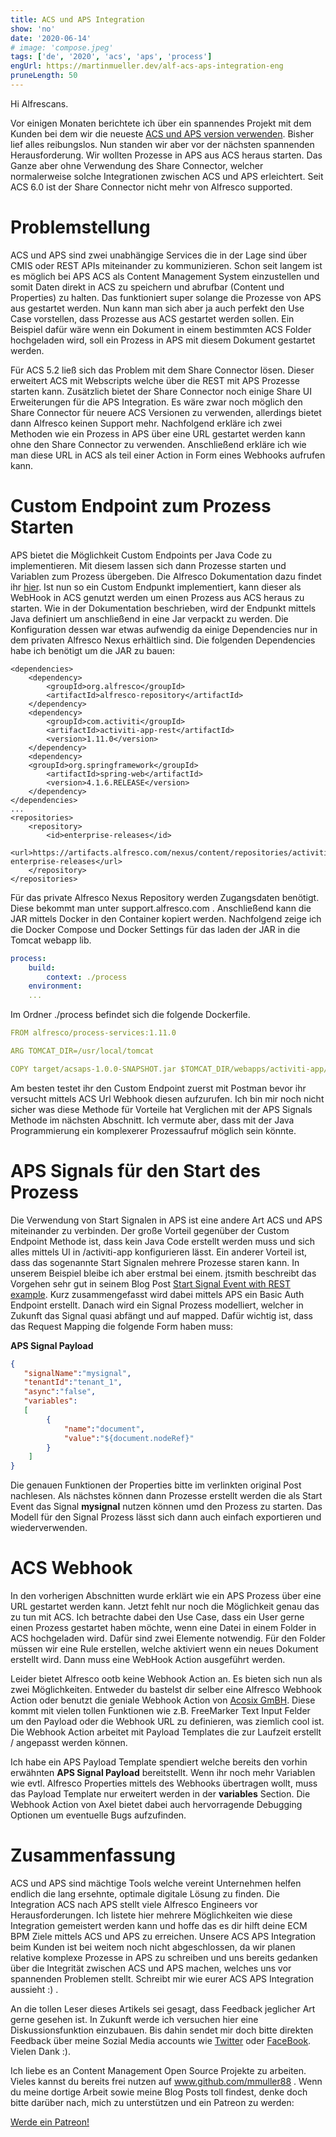 ```yaml
---
title: ACS und APS Integration
show: 'no'
date: '2020-06-14'
# image: 'compose.jpeg'
tags: ['de', '2020', 'acs', 'aps', 'process']
engUrl: https://martinmueller.dev/alf-acs-aps-integration-eng
pruneLength: 50
---
```


Hi Alfrescans.

Vor einigen Monaten berichtete ich über ein spannendes Projekt mit dem Kunden bei dem wir die neueste [ACS und APS version verwenden](https://martinmueller.dev/alf-acs-aps-integration). Bisher lief alles reibungslos. Nun standen wir aber vor der nächsten spannenden Herausforderung. Wir wollten Prozesse in APS aus ACS heraus starten. Das Ganze aber ohne Verwendung des Share Connector, welcher normalerweise solche Integrationen zwischen ACS und APS erleichtert. Seit ACS 6.0 ist der Share Connector nicht mehr von Alfresco supported.

# Problemstellung
ACS und APS sind zwei unabhängige Services die in der Lage sind über CMIS oder REST APIs miteinander zu kommunizieren. Schon seit langem ist es möglich bei APS ACS als Content Management System einzustellen und somit Daten direkt in ACS zu speichern und abrufbar (Content und Properties) zu halten. Das funktioniert super solange die Prozesse von APS aus gestartet werden. Nun kann man sich aber ja auch perfekt den Use Case vorstellen, dass Prozesse aus ACS gestartet werden sollen. Ein Beispiel dafür wäre wenn ein Dokument in einem bestimmten ACS Folder hochgeladen wird, soll ein Prozess in APS mit diesem Dokument gestartet werden.

Für ACS 5.2 ließ sich das Problem mit dem Share Connector lösen. Dieser erweitert ACS mit Webscripts welche über die REST mit APS Prozesse starten kann. Zusätzlich bietet der Share Connector noch einige Share UI Erweiterungen für die APS Integration. Es wäre zwar noch möglich den Share Connector für neuere ACS Versionen zu verwenden, allerdings bietet dann Alfresco keinen Support mehr. Nachfolgend erkläre ich zwei Methoden wie ein Prozess in APS über eine URL gestartet werden kann ohne den Share Connector zu verwenden. Anschließend erkläre ich wie man diese URL in ACS als teil einer Action in Form eines Webhooks aufrufen kann.

# Custom Endpoint zum Prozess Starten
APS bietet die Möglichkeit Custom Endpoints per Java Code zu implementieren. Mit diesem lassen sich dann Prozesse starten und Variablen zum Prozess übergeben. Die Alfresco Dokumentation dazu findet ihr [hier](https://docs.alfresco.com/process-services1.11/topics/custom_rest_endpoints.html). Ist nun so ein Custom Endpunkt implementiert, kann dieser als WebHook in ACS genutzt werden um einen Prozess aus ACS heraus zu starten. Wie in der Dokumentation beschrieben, wird der Endpunkt mittels Java definiert um anschließend in eine Jar verpackt zu werden. Die Konfiguration dessen war etwas aufwendig da einige Dependencies nur in dem privaten Alfresco Nexus erhältlich sind. Die folgenden Dependencies habe ich benötigt um die JAR zu bauen:

```MAVEN
<dependencies>
    <dependency>
        <groupId>org.alfresco</groupId>
        <artifactId>alfresco-repository</artifactId>
    </dependency>
    <dependency>
        <groupId>com.activiti</groupId>
        <artifactId>activiti-app-rest</artifactId>
        <version>1.11.0</version>
    </dependency>
    <dependency>
    <groupId>org.springframework</groupId>
        <artifactId>spring-web</artifactId>
        <version>4.1.6.RELEASE</version>
    </dependency>
</dependencies>
...
<repositories>
    <repository>
        <id>enterprise-releases</id>
        <url>https://artifacts.alfresco.com/nexus/content/repositories/activiti-enterprise-releases</url>
    </repository>
</repositories>
```

Für das private Alfresco Nexus Repository werden Zugangsdaten benötigt. Diese bekommt man unter support.alfresco.com . Anschließend kann die JAR mittels Docker in den Container kopiert werden. Nachfolgend zeige ich die Docker Compose und Docker Settings für das laden der JAR in die Tomcat webapp lib.

```YAML
process:
    build:
        context: ./process
    environment:
    ...
```

Im Ordner ./process befindet sich die folgende Dockerfile.

```YAML
FROM alfresco/process-services:1.11.0

ARG TOMCAT_DIR=/usr/local/tomcat

COPY target/acsaps-1.0.0-SNAPSHOT.jar $TOMCAT_DIR/webapps/activiti-app/WEB-INF/lib
```

Am besten testet ihr den Custom Endpoint zuerst mit Postman bevor ihr versucht mittels ACS Url Webhook diesen aufzurufen. Ich bin mir noch nicht sicher was diese Methode für Vorteile hat Verglichen mit der APS Signals Methode im nächsten Abschnitt. Ich vermute aber, dass mit der Java Programmierung ein komplexerer Prozessaufruf möglich sein könnte.

# APS Signals für den Start des Prozess
Die Verwendung von Start Signalen in APS ist eine andere Art ACS und APS miteinander zu verbinden. Der große Vorteil gegenüber der Custom Endpoint Methode ist, dass kein Java Code erstellt werden muss und sich alles mittels UI in /activiti-app konfigurieren lässt. Ein anderer Vorteil ist, dass das sogenannte Start Signalen mehrere Prozesse staren kann. In unserem Beispiel bleibe ich aber erstmal bei einem. jtsmith beschreibt das Vorgehen sehr gut in seinem Blog Post [Start Signal Event with REST example](https://hub.alfresco.com/t5/alfresco-process-services/using-rest-call-with-a-start-signal-event-in-aps/ba-p/288943). Kurz zusammengefasst wird dabei mittels APS ein Basic Auth Endpoint erstellt. Danach wird ein Signal Prozess modelliert, welcher in Zukunft das Signal quasi abfängt und auf mapped. Dafür wichtig ist, dass das Request Mapping die folgende Form haben muss:

**APS Signal Payload**
```JSON
{
   "signalName":"mysignal",
   "tenantId":"tenant_1",
   "async":"false",
   "variables":
   [
        {
            "name":"document",
            "value":"${document.nodeRef}"
        }
    ]
}
```

Die genauen Funktionen der Properties bitte im verlinkten original Post nachlesen. Als nächstes können dann Prozesse erstellt werden die als Start Event das Signal **mysignal** nutzen können umd den Prozess zu starten. Das Modell für den Signal Prozess lässt sich dann auch einfach exportieren und wiederverwenden.

# ACS Webhook
In den vorherigen Abschnitten wurde erklärt wie ein APS Prozess über eine URL gestartet werden kann. Jetzt fehlt nur noch die Möglichkeit genau das zu tun mit ACS. Ich betrachte dabei den Use Case, dass ein User gerne einen Prozess gestartet haben möchte, wenn eine Datei in einem Folder in ACS hochgeladen wird. Dafür sind zwei Elemente notwendig. Für den Folder müssen wir eine Rule erstellen, welche aktiviert wenn ein neues Dokument erstellt wird. Dann muss eine WebHook Action ausgeführt werden.

Leider bietet Alfresco ootb keine Webhook Action an. Es bieten sich nun als zwei Möglichkeiten. Entweder du bastelst dir selber eine Alfresco Webhook Action oder benutzt die geniale Webhook Action von [Acosix GmBH](https://github.com/Acosix/alfresco-actions). Diese kommt mit vielen tollen Funktionen wie z.B. FreeMarker Text Input Felder um den Payload oder die Webhook URL zu definieren, was ziemlich cool ist. Die Webhook Action arbeitet mit Payload Templates die zur Laufzeit erstellt / angepasst werden können.

Ich habe ein APS Payload Template spendiert welche bereits den vorhin erwähnten **APS Signal Payload** bereitstellt. Wenn ihr noch mehr Variablen wie evtl. Alfresco Properties mittels des Webhooks übertragen wollt, muss das Payload Template nur erweitert werden in der **variables** Section. Die Webhook Action von Axel bietet dabei auch hervorragende Debugging Optionen um eventuelle Bugs aufzufinden.

# Zusammenfassung
ACS und APS sind mächtige Tools welche vereint Unternehmen helfen endlich die lang ersehnte, optimale digitale Lösung zu finden. Die Integration ACS nach APS stellt viele Alfresco Engineers vor Herausforderungen. Ich listete hier mehrere Möglichkeiten wie diese Integration gemeistert werden kann und hoffe das es dir hilft deine ECM BPM Ziele mittels ACS und APS zu erreichen. Unsere ACS APS Integration beim Kunden ist bei weitem noch nicht abgeschlossen, da wir planen relative komplexe Prozesse in APS zu schreiben und uns bereits gedanken über die Integrität zwischen ACS und APS machen, welches uns vor spannenden Problemen stellt. Schreibt mir wie eurer ACS APS Integration aussieht :) .

An die tollen Leser dieses Artikels sei gesagt, dass Feedback jeglicher Art gerne gesehen ist. In Zukunft werde ich versuchen hier eine Diskussionsfunktion einzubauen. Bis dahin sendet mir doch bitte direkten Feedback über meine Sozial Media accounts wie [Twitter](https://twitter.com/MartinMueller_) oder [FaceBook](https://www.facebook.com/martin.muller.10485). Vielen Dank :).

Ich liebe es an Content Management Open Source Projekte zu arbeiten. Vieles kannst du bereits frei nutzen auf www.github.com/mmuller88 . Wenn du meine dortige Arbeit sowie meine Blog Posts toll findest, denke doch bitte darüber nach, mich zu unterstützen und ein Patreon zu werden:

<a href="https://www.patreon.com/bePatron?u=29010217" data-patreon-widget-type="become-patron-button">Werde ein Patreon!</a><script async src="https://c6.patreon.com/becomePatronButton.bundle.js"></script>